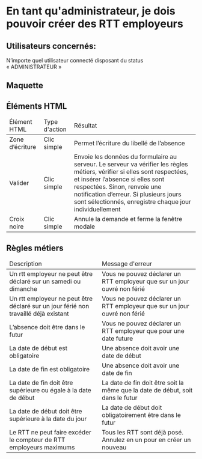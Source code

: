 # En tant qu'administrateur, je dois pouvoir créer des RTT employeurs

 ## Utilisateurs concernés:

N’importe quel utilisateur connecté disposant du status « ADMINISTRATEUR »

## Maquette



## Éléments HTML

<table>
<thead>
    <tr>
        <td>Élément HTML</td>
        <td>Type d'action</td>
        <td>Résultat</td>
    </tr>
</thead>
<tbody>
    <tr>
        <td>Zone d’écriture</td>
        <td>Clic simple</td>
        <td>Permet l’écriture du libellé de l’absence</td>
    </tr>
    <tr>
        <td>Valider</td>
        <td>Clic simple </td>
        <td>Envoie les données du formulaire au serveur. Le serveur va vérifier les règles métiers, vérifier si elles sont respectées, et insérer l’absence si elles sont respectées. Sinon, renvoie une notification d’erreur. Si plusieurs jours sont sélectionnés, enregistre chaque jour individuellement</td>
    </tr>
    <tr>
        <td>Croix noire</td>
        <td>Clic simple</td>
        <td>Annule la demande et ferme la fenêtre modale</td>
    </tr>
</tbody>
</table>

## Règles métiers


<table>
<thead>
    <tr>
        <td>Description</td>
        <td>Message d'erreur</td>
    </tr>
</thead>
<tbody>
    <tr>
        <td>Un rtt employeur ne peut être déclaré sur un samedi ou dimanche</td>
        <td>Vous ne pouvez déclarer un RTT employeur que sur un jour ouvré non férié</td>
    </tr>
    <tr>
        <td>Un rtt employeur ne peut être déclaré sur un jour férié non travaillé déjà existant</td>
        <td>Vous ne pouvez déclarer un RTT employeur que sur un jour ouvré non férié</td>
    </tr>
    <tr>
        <td>L’absence doit être dans le futur</td>
        <td>Vous ne pouvez déclarer un RTT employeur que pour une date future</td>
    </tr>
    <tr>
        <td>La date de début est obligatoire</td>
        <td>Une absence doit avoir une date de début</td>
    </tr>
    <tr>
        <td>La date de fin est obligatoire</td>
        <td>Une absence doit avoir une date de fin</td>
    </tr>
    <tr>
        <td>La date de fin doit être supérieure ou égale à la date de début</td>
        <td>La date de fin doit être soit la même que la date de début, soit dans le futur</td>
    </tr>
    <tr>
        <td>La date de début doit être supérieure à la date du jour</td>
        <td>La date de début doit obligatoirement être dans le futur</td>
    </tr>
    <tr>
        <td>Le RTT ne peut faire excéder le compteur de RTT employeurs maximums</td>
        <td>Tous les RTT sont déjà posé. Annulez en un pour en créer un nouveau</td>
    </tr>
</tbody>
</table>


